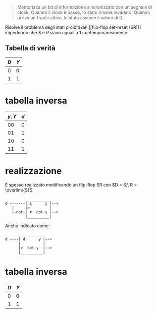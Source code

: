 > Memorizza un bit di informazione sincronizzato con un segnale di clock.
> Quando il clock è basso, lo stato rimane invariato. Quando arriva un fronte attivo, lo stato assume il valore di D.
 
Risolve il problema degli stati proibiti del [[flip-flop set-reset (SR)]] impedendo che $S$ e $R$ siano uguali a 1 contemporaneamente.

## **Tabella di verità**

| $D$ | $Y$ |
| --- | --- |
| 0   | 0   |
| 1   | 1   |

# tabella inversa
| $y, Y$ | $d$ |
| ------ | --- |
| 00     | 0   |
| 01     | 1   |
| 10     | 0   |
| 11     | 1   |
# realizzazione

È spesso realizzato modificando un flip-flop SR con $D = S;\ R = \overline{S}$.

```
         ____________
d -------| s      y |-->
   |     |>         |
   |-not-| r  not y |-->
         |__________|
```

Anche indicato come:

```
      ____________
d ----| d      y |-->
      |          |
      |>  not y  |-->
      |__________|
```

# tabella inversa

| $D$ | $Y$ |
| --- | --- |
| 0   | 0   |
| 1   | 1   |
